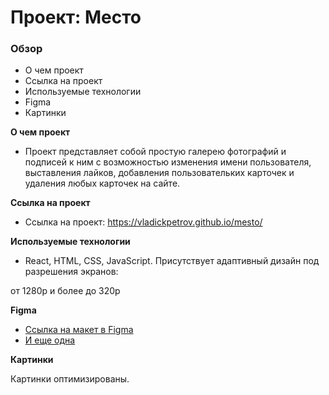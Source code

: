 # Проект: Место

### Обзор

* О чем проект
* Ссылка на проект
* Используемые технологии
* Figma
* Картинки

**О чем проект**

* Проект представляет собой простую галерею фотографий и подписей к ним с возможностью изменения имени пользователя, выставления лайков, добавления пользовательких карточек и удаления любых карточек на сайте.

**Ссылка на проект**

* Ссылка на проект: https://vladickpetrov.github.io/mesto/

**Используемые технологии**

* React, HTML, CSS, JavaScript. Присутствует адаптивный дизайн под разрешения экранов:

от 1280p и более до 320p

**Figma**

* [Ссылка на макет в Figma](https://www.figma.com/file/2cn9N9jSkmxD84oJik7xL7/JavaScript.-Sprint-4?node-id=0%3A1)
* [И еще одна](https://www.figma.com/file/bjyvbKKJN2naO0ucURl2Z0/JavaScript.-Sprint-5?node-id=0%3A1)

**Картинки**

Картинки оптимизированы.
